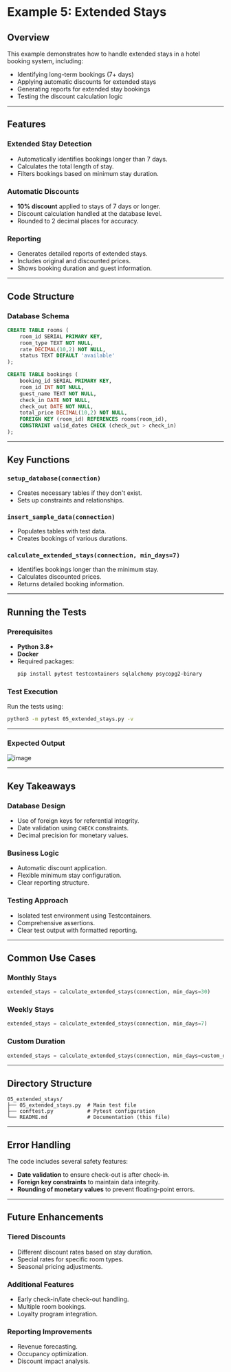 # Example 5: Extended Stays

## Overview
This example demonstrates how to handle extended stays in a hotel booking system, including:

- Identifying long-term bookings (7+ days)
- Applying automatic discounts for extended stays
- Generating reports for extended stay bookings
- Testing the discount calculation logic

---

## Features

### Extended Stay Detection
- Automatically identifies bookings longer than 7 days.
- Calculates the total length of stay.
- Filters bookings based on minimum stay duration.

### Automatic Discounts
- **10% discount** applied to stays of 7 days or longer.
- Discount calculation handled at the database level.
- Rounded to 2 decimal places for accuracy.

### Reporting
- Generates detailed reports of extended stays.
- Includes original and discounted prices.
- Shows booking duration and guest information.

---

## Code Structure

### Database Schema
```sql
CREATE TABLE rooms (
    room_id SERIAL PRIMARY KEY,
    room_type TEXT NOT NULL,
    rate DECIMAL(10,2) NOT NULL,
    status TEXT DEFAULT 'available'
);

CREATE TABLE bookings (
    booking_id SERIAL PRIMARY KEY,
    room_id INT NOT NULL,
    guest_name TEXT NOT NULL,
    check_in DATE NOT NULL,
    check_out DATE NOT NULL,
    total_price DECIMAL(10,2) NOT NULL,
    FOREIGN KEY (room_id) REFERENCES rooms(room_id),
    CONSTRAINT valid_dates CHECK (check_out > check_in)
);
```

---

## Key Functions

### `setup_database(connection)`
- Creates necessary tables if they don't exist.
- Sets up constraints and relationships.

### `insert_sample_data(connection)`
- Populates tables with test data.
- Creates bookings of various durations.

### `calculate_extended_stays(connection, min_days=7)`
- Identifies bookings longer than the minimum stay.
- Calculates discounted prices.
- Returns detailed booking information.

---

## Running the Tests

### Prerequisites
- **Python 3.8+**
- **Docker**
- Required packages:
  ```bash
  pip install pytest testcontainers sqlalchemy psycopg2-binary
  ```

### Test Execution
Run the tests using:
```bash
python3 -m pytest 05_extended_stays.py -v
```

---

### Expected Output

![image](https://github.com/user-attachments/assets/b090114b-5833-4666-8468-22d8c11add71)

---

## Key Takeaways

### Database Design
- Use of foreign keys for referential integrity.
- Date validation using `CHECK` constraints.
- Decimal precision for monetary values.

### Business Logic
- Automatic discount application.
- Flexible minimum stay configuration.
- Clear reporting structure.

### Testing Approach
- Isolated test environment using Testcontainers.
- Comprehensive assertions.
- Clear test output with formatted reporting.

---

## Common Use Cases

### Monthly Stays
```python
extended_stays = calculate_extended_stays(connection, min_days=30)
```

### Weekly Stays
```python
extended_stays = calculate_extended_stays(connection, min_days=7)
```

### Custom Duration
```python
extended_stays = calculate_extended_stays(connection, min_days=custom_days)
```

---

## Directory Structure
```
05_extended_stays/
├── 05_extended_stays.py  # Main test file
├── conftest.py           # Pytest configuration
└── README.md             # Documentation (this file)
```

---

## Error Handling
The code includes several safety features:
- **Date validation** to ensure check-out is after check-in.
- **Foreign key constraints** to maintain data integrity.
- **Rounding of monetary values** to prevent floating-point errors.

---

## Future Enhancements

### Tiered Discounts
- Different discount rates based on stay duration.
- Special rates for specific room types.
- Seasonal pricing adjustments.

### Additional Features
- Early check-in/late check-out handling.
- Multiple room bookings.
- Loyalty program integration.

### Reporting Improvements
- Revenue forecasting.
- Occupancy optimization.
- Discount impact analysis.
```
